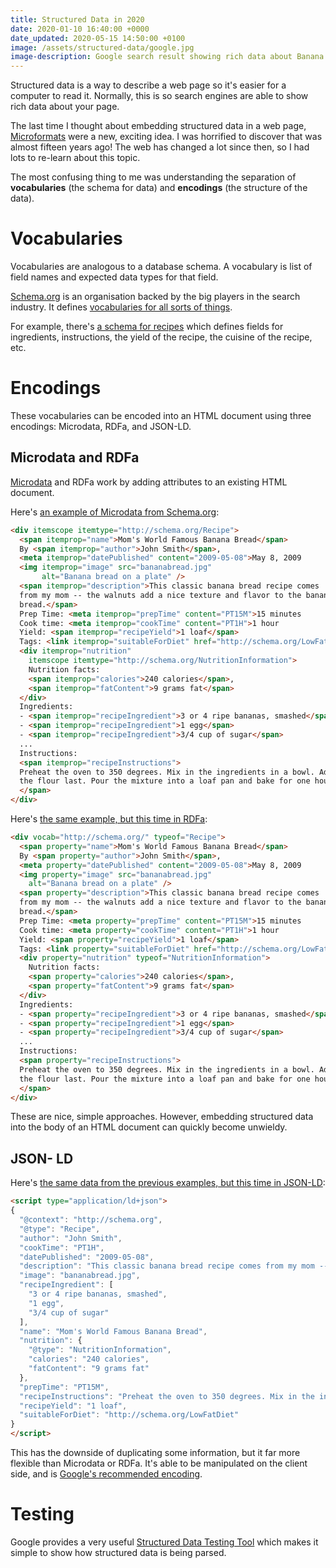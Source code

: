 ```yaml
---
title: Structured Data in 2020
date: 2020-01-10 16:40:00 +0000
date_updated: 2020-05-15 14:50:00 +0100
image: /assets/structured-data/google.jpg
image-description: Google search result showing rich data about Banana Bread recipes
---
```


Structured data is a way to describe a web page so it's easier for a computer to read it. Normally, this is so search engines are able to show rich data about your page.


The last time I thought about embedding structured data in a web page, [Microformats](http://microformats.org) were a new, exciting idea. I was horrified to discover that was almost fifteen years ago! The web has changed a lot since then, so I had lots to re-learn about this topic.

The most confusing thing to me was understanding the separation of **vocabularies** (the schema for data) and **encodings** (the structure of the data).

# Vocabularies

Vocabularies are analogous to a database schema. A vocabulary is list of field names and expected data types for that field.

[Schema.org](https://schema.org) is an organisation backed by the big players in the search industry. It defines [vocabularies for all sorts of things](https://schema.org/docs/schemas.html).

For example, there's [a schema for recipes](https://schema.org/Recipe) which defines fields for ingredients, instructions, the yield of the recipe, the cuisine of the recipe, etc.

# Encodings

These vocabularies can be encoded into an HTML document using three encodings: Microdata, RDFa, and JSON-LD.

## Microdata and RDFa

[Microdata](https://developer.mozilla.org/en-US/docs/Web/HTML/Microdata) and RDFa work by adding attributes to an existing HTML document. 

Here's [an example of Microdata from Schema.org](https://schema.org/Recipe#eg-13):

```html
<div itemscope itemtype="http://schema.org/Recipe">
  <span itemprop="name">Mom's World Famous Banana Bread</span>
  By <span itemprop="author">John Smith</span>,
  <meta itemprop="datePublished" content="2009-05-08">May 8, 2009
  <img itemprop="image" src="bananabread.jpg"
       alt="Banana bread on a plate" />
  <span itemprop="description">This classic banana bread recipe comes
  from my mom -- the walnuts add a nice texture and flavor to the banana
  bread.</span>
  Prep Time: <meta itemprop="prepTime" content="PT15M">15 minutes
  Cook time: <meta itemprop="cookTime" content="PT1H">1 hour
  Yield: <span itemprop="recipeYield">1 loaf</span>
  Tags: <link itemprop="suitableForDiet" href="http://schema.org/LowFatDiet" />Low fat
  <div itemprop="nutrition"
    itemscope itemtype="http://schema.org/NutritionInformation">
    Nutrition facts:
    <span itemprop="calories">240 calories</span>,
    <span itemprop="fatContent">9 grams fat</span>
  </div>
  Ingredients:
  - <span itemprop="recipeIngredient">3 or 4 ripe bananas, smashed</span>
  - <span itemprop="recipeIngredient">1 egg</span>
  - <span itemprop="recipeIngredient">3/4 cup of sugar</span>
  ...
  Instructions:
  <span itemprop="recipeInstructions">
  Preheat the oven to 350 degrees. Mix in the ingredients in a bowl. Add
  the flour last. Pour the mixture into a loaf pan and bake for one hour.
  </span>
</div>
```

Here's [the same example, but this time in RDFa](https://schema.org/Recipe#eg-13):

```html
<div vocab="http://schema.org/" typeof="Recipe">
  <span property="name">Mom's World Famous Banana Bread</span>
  By <span property="author">John Smith</span>,
  <meta property="datePublished" content="2009-05-08">May 8, 2009
  <img property="image" src="bananabread.jpg"
    alt="Banana bread on a plate" />
  <span property="description">This classic banana bread recipe comes
  from my mom -- the walnuts add a nice texture and flavor to the banana
  bread.</span>
  Prep Time: <meta property="prepTime" content="PT15M">15 minutes
  Cook time: <meta property="cookTime" content="PT1H">1 hour
  Yield: <span property="recipeYield">1 loaf</span>
  Tags: <link property="suitableForDiet" href="http://schema.org/LowFatDiet" />Low Fat
  <div property="nutrition" typeof="NutritionInformation">
    Nutrition facts:
    <span property="calories">240 calories</span>,
    <span property="fatContent">9 grams fat</span>
  </div>
  Ingredients:
  - <span property="recipeIngredient">3 or 4 ripe bananas, smashed</span>
  - <span property="recipeIngredient">1 egg</span>
  - <span property="recipeIngredient">3/4 cup of sugar</span>
  ...
  Instructions:
  <span property="recipeInstructions">
  Preheat the oven to 350 degrees. Mix in the ingredients in a bowl. Add
  the flour last. Pour the mixture into a loaf pan and bake for one hour.
  </span>
</div>
```

These are nice, simple approaches. However, embedding structured data into the body of an HTML document can quickly become unwieldy.


## JSON- LD

Here's [the same data from the previous examples, but this time in JSON-LD](https://schema.org/Recipe#eg-13):

```html
<script type="application/ld+json">
{
  "@context": "http://schema.org",
  "@type": "Recipe",
  "author": "John Smith",
  "cookTime": "PT1H",
  "datePublished": "2009-05-08",
  "description": "This classic banana bread recipe comes from my mom -- the walnuts add a nice texture and flavor to the banana bread.",
  "image": "bananabread.jpg",
  "recipeIngredient": [
    "3 or 4 ripe bananas, smashed",
    "1 egg",
    "3/4 cup of sugar"
  ],
  "name": "Mom's World Famous Banana Bread",
  "nutrition": {
    "@type": "NutritionInformation",
    "calories": "240 calories",
    "fatContent": "9 grams fat"
  },
  "prepTime": "PT15M",
  "recipeInstructions": "Preheat the oven to 350 degrees. Mix in the ingredients in a bowl. Add the flour last. Pour the mixture into a loaf pan and bake for one hour.",
  "recipeYield": "1 loaf",
  "suitableForDiet": "http://schema.org/LowFatDiet"
}
</script>
```

This has the downside of duplicating some information, but it far more flexible than Microdata or RDFa. It's able to be manipulated on the client side, and is [Google's recommended encoding](https://developers.google.com/search/docs/guides/intro-structured-data).

# Testing

Google provides a very useful [Structured Data Testing Tool](https://search.google.com/structured-data/testing-tool/u/0/) which makes it simple to show how structured data is being parsed.
